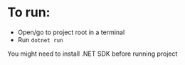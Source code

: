 # To run:

* Open/go to project root in a terminal
* Run `dotnet run`

You might need to install .NET SDK before running project
